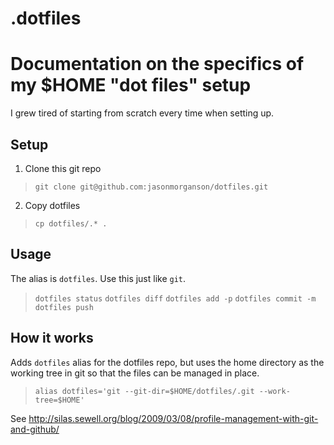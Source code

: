 # .dotfiles

Documentation on the specifics of my $HOME "dot files" setup
===============================================================

I grew tired of starting from scratch every time when setting up.

## Setup ##

1. Clone this git repo

> `git clone git@github.com:jasonmorganson/dotfiles.git`

2. Copy dotfiles

> `cp dotfiles/.* .`

## Usage ##

The alias is `dotfiles`. Use this just like `git`.

> `dotfiles status`
> `dotfiles diff`
> `dotfiles add -p`
> `dotfiles commit -m`
> `dotfiles push`

## How it works ##

Adds `dotfiles` alias for the dotfiles repo, but uses the home directory as the
working tree in git so that the files can be managed in place.

> `alias dotfiles='git --git-dir=$HOME/dotfiles/.git --work-tree=$HOME'`

See http://silas.sewell.org/blog/2009/03/08/profile-management-with-git-and-github/

